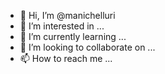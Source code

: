 - 👋 Hi, I’m @manichelluri
- 👀 I’m interested in ...
- 🌱 I’m currently learning ...
- 💞️ I’m looking to collaborate on ...
- 📫 How to reach me ...

<!---
manichelluri/manichelluri is a ✨ special ✨ repository because its `README.md` (this file) appears on your GitHub profile.
You can click the Preview link to take a look at your changes.
--->
